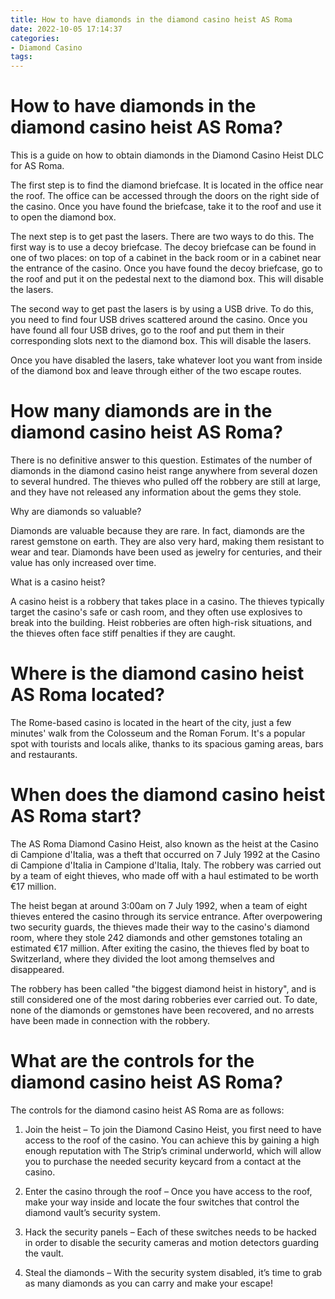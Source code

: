 ```yaml
---
title: How to have diamonds in the diamond casino heist AS Roma
date: 2022-10-05 17:14:37
categories:
- Diamond Casino
tags:
---
```



#  How to have diamonds in the diamond casino heist AS Roma?

This is a guide on how to obtain diamonds in the Diamond Casino Heist DLC for AS Roma.

The first step is to find the diamond briefcase. It is located in the office near the roof. The office can be accessed through the doors on the right side of the casino. Once you have found the briefcase, take it to the roof and use it to open the diamond box.

The next step is to get past the lasers. There are two ways to do this. The first way is to use a decoy briefcase. The decoy briefcase can be found in one of two places: on top of a cabinet in the back room or in a cabinet near the entrance of the casino. Once you have found the decoy briefcase, go to the roof and put it on the pedestal next to the diamond box. This will disable the lasers.

The second way to get past the lasers is by using a USB drive. To do this, you need to find four USB drives scattered around the casino. Once you have found all four USB drives, go to the roof and put them in their corresponding slots next to the diamond box. This will disable the lasers.

Once you have disabled the lasers, take whatever loot you want from inside of the diamond box and leave through either of the two escape routes.

#  How many diamonds are in the diamond casino heist AS Roma?

There is no definitive answer to this question. Estimates of the number of diamonds in the diamond casino heist range anywhere from several dozen to several hundred. The thieves who pulled off the robbery are still at large, and they have not released any information about the gems they stole.

Why are diamonds so valuable?

Diamonds are valuable because they are rare. In fact, diamonds are the rarest gemstone on earth. They are also very hard, making them resistant to wear and tear. Diamonds have been used as jewelry for centuries, and their value has only increased over time.

What is a casino heist?

A casino heist is a robbery that takes place in a casino. The thieves typically target the casino's safe or cash room, and they often use explosives to break into the building. Heist robberies are often high-risk situations, and the thieves often face stiff penalties if they are caught.

#  Where is the diamond casino heist AS Roma located?

The Rome-based casino is located in the heart of the city, just a few minutes' walk from the Colosseum and the Roman Forum. It's a popular spot with tourists and locals alike, thanks to its spacious gaming areas, bars and restaurants.

#  When does the diamond casino heist AS Roma start?

The AS Roma Diamond Casino Heist, also known as the heist at the Casino di Campione d'Italia, was a theft that occurred on 7 July 1992 at the Casino di Campione d'Italia in Campione d'Italia, Italy. The robbery was carried out by a team of eight thieves, who made off with a haul estimated to be worth €17 million.

The heist began at around 3:00am on 7 July 1992, when a team of eight thieves entered the casino through its service entrance. After overpowering two security guards, the thieves made their way to the casino's diamond room, where they stole 242 diamonds and other gemstones totaling an estimated €17 million. After exiting the casino, the thieves fled by boat to Switzerland, where they divided the loot among themselves and disappeared.

The robbery has been called "the biggest diamond heist in history", and is still considered one of the most daring robberies ever carried out. To date, none of the diamonds or gemstones have been recovered, and no arrests have been made in connection with the robbery.

#  What are the controls for the diamond casino heist AS Roma?

The controls for the diamond casino heist AS Roma are as follows:

1. Join the heist – To join the Diamond Casino Heist, you first need to have access to the roof of the casino. You can achieve this by gaining a high enough reputation with The Strip’s criminal underworld, which will allow you to purchase the needed security keycard from a contact at the casino.

2. Enter the casino through the roof – Once you have access to the roof, make your way inside and locate the four switches that control the diamond vault’s security system.

3. Hack the security panels – Each of these switches needs to be hacked in order to disable the security cameras and motion detectors guarding the vault.

4. Steal the diamonds – With the security system disabled, it’s time to grab as many diamonds as you can carry and make your escape!